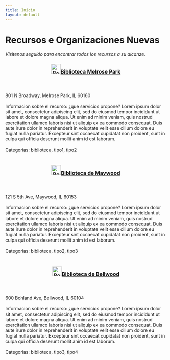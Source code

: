 ```yaml
---
title: Inicio
layout: default
---
```

# Recursos e Organizaciones Nuevas
<em>Visitenos seguido para encontrar todos los recursos a su alcanze.</em>

<!--First article-->
<article>

  <header><h3><img src="{{ 'bookicon.png' | relative_url }}" alt="Book Icon" height="30" width="30"><a href="https://mpplibrary.org" title="Visitar pagina de la Biblioteca Melrose Park">Biblioteca Melrose Park</a></h3></header>

  <section> 801 N Broadway, Melrose Park, IL 60160 </section>

  <br>

  <section>Informacion sobre el recurso: ¿que servicios propone? Lorem ipsum dolor sit amet, consectetur adipiscing elit, sed do eiusmod tempor incididunt ut labore et dolore magna aliqua. Ut enim ad minim veniam, quis nostrud exercitation ullamco laboris nisi ut aliquip ex ea commodo consequat. Duis aute irure dolor in reprehenderit in voluptate velit esse cillum dolore eu fugiat nulla pariatur. Excepteur sint occaecat cupidatat non proident, sunt in culpa qui officia deserunt mollit anim id est laborum.</section>

  <br>

  <section>Categorias: biblioteca, tipo1, tipo2</section>

</article><br>

<!--Second Article-->
<article>
  <header><h3><img src="{{ 'bookicon.png' | relative_url }}" alt="Book Icon" height="30" width="30"><a href="https://www.maywoodlibrary.org" title="Visitar pagina de la Biblioteca Maywood">Biblioteca de Maywood</a></h3></header>
  <section>121 S 5th Ave, Maywood, IL 60153</section>
  <br>
  <section>Informacion sobre el recurso: ¿que servicios propone? Lorem ipsum dolor sit amet, consectetur adipiscing elit, sed do eiusmod tempor incididunt ut labore et dolore magna aliqua. Ut enim ad minim veniam, quis nostrud exercitation ullamco laboris nisi ut aliquip ex ea commodo consequat. Duis aute irure dolor in reprehenderit in voluptate velit esse cillum dolore eu fugiat nulla pariatur. Excepteur sint occaecat cupidatat non proident, sunt in culpa qui officia deserunt mollit anim id est laborum.</section>

  <br>

  <section>Categorias: biblioteca, tipo2, tipo3</section>
</article><br>

<!--Third Article-->
<article>
  <header><h3><img src="{{ 'bookicon.png' | relative_url }}" alt="Book Icon" height="30" width="30"><a href="https://www.bellwoodlibrary.org" title="Visitar pagina de la Biblioteca Bellwood">Biblioteca de Bellwood</a></h3></header>
  <section>600 Bohland Ave, Bellwood, IL 60104</section>
  <br>
  <section>Informacion sobre el recurso: ¿que servicios propone? Lorem ipsum dolor sit amet, consectetur adipiscing elit, sed do eiusmod tempor incididunt ut labore et dolore magna aliqua. Ut enim ad minim veniam, quis nostrud exercitation ullamco laboris nisi ut aliquip ex ea commodo consequat. Duis aute irure dolor in reprehenderit in voluptate velit esse cillum dolore eu fugiat nulla pariatur. Excepteur sint occaecat cupidatat non proident, sunt in culpa qui officia deserunt mollit anim id est laborum.</section>

  <br>

  <section>Categorias: biblioteca, tipo3, tipo4</section>

